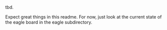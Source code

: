 tbd.

Expect great things in this readme. For now, just look at the current state of the eagle board in the eagle subdirectory.
